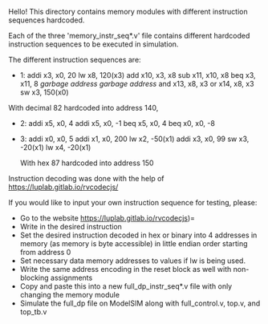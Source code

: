 Hello! This directory contains memory modules with different instruction sequences hardcoded.

Each of the three 'memory_instr_seq*.v' file contains different hardcoded instruction sequences to be executed in simulation.

The different instruction sequences are:
 - 1:
  addi x3, x0, 20
  lw x8, 120(x3)
  add x10, x3, x8
  sub x11, x10, x8
  beq x3, x11, 8
  *garbage address*
  *garbage address*
  and x13, x8, x3
  or x14, x8, x3
  sw x3, 150(x0)

  With decimal 82 hardcoded into address 140,

- 2:
  addi x5, x0, 4
  addi x5, x0, -1
  beq x5, x0, 4
  beq x0, x0, -8

- 3:
  addi x0, x0, 5
  addi x1, x0, 200
  lw x2, -50(x1)
  addi x3, x0, 99
  sw x3, -20(x1)
  lw x4, -20(x1)

  With hex 87 hardcoded into address 150

Instruction decoding was done with the help of https://luplab.gitlab.io/rvcodecjs/

If you would like to input your own instruction sequence for testing, please:
- Go to the website https://luplab.gitlab.io/rvcodecjs)=
- Write in the desired instruction
- Set the desired instruction decoded in hex or binary into 4 addresses in memory (as memory is byte accessible) in little endian order starting from address 0
- Set necessary data memory addresses to values if lw is being used.
- Write the same address encoding in the reset block as well with non-blocking assignments
- Copy and paste this into a new full_dp_instr_seq*.v file with only changing the memory module
- Simulate the full_dp file on ModelSIM along with full_control.v, top.v, and top_tb.v

